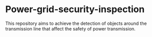 # Power-grid-security-inspection
This  repository aims to achieve the detection of objects around the transmission line that affect the safety of power transmission.
